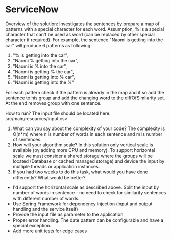 # ServiceNow

Overview of the solution:
Investigates the sentences by prepare a map of patterns with a special character for each word.
Assumption, % is a special character that can't be used as word (can be replaced by other special character if required).
For example, the sentence "Naomi is getting into the car" will produce 6 patterns as following:
1. "% is getting into the car",
2. "Naomi % getting into the car",
3. "Naomi is % into the car",
4. "Naomi is getting % the car",
5. "Naomi is getting into % car",
6. "Naomi is getting into the %"

For each pattern check if the pattern is already in the map and if so
add the sentence to his group and add the changing word to the diffOfSimilarity set.
At the end removes group with one sentence.


How to run?
The input file should be located here: src/main/resources/input.csv 
1. What can you say about the complexity of your code?
The complexity is O(n*m) where n is number of words in each sentence and m is number of sentences.
2. How will your algorithm scale?
In this solution only vertical scale is available (by adding more CPU and memory). To support horizontal scale we must consider a shared storage where the groups will be located (Database or cached managed storage) and devide the input by multiple threads or application instances.
3. If you had two weeks to do this task, what would you have done differently? What would be
better?
- I'd support the horizontal scale as described above. Split the input by number of words in sentence - no need to check for similarity sentences with different number of words.
- Use Spring Framework for dependency injection (input and output handling and the service itself)
- Provide the input file as parameter to the application
- Proper error handling. The date pattern can be configurable and have a special exception. 
- Add more unit tests for edge cases
  
